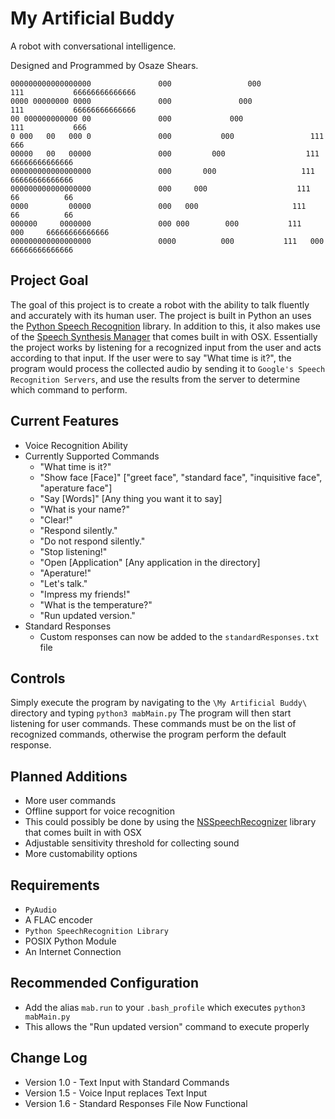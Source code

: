 My Artificial Buddy
===================

A robot with conversational intelligence.

Designed and Programmed by Osaze Shears.
```
000000000000000000               000                 000              111           66666666666666
0000 00000000 0000               000               000               111           66666666666666
00 000000000000 00               000             000                111           666
0 000   00   000 0               000           000                 111           666
00000   00   00000               000         000                  111           66666666666666
000000000000000000               000       000                   111           66666666666666
000000000000000000               000     000                    111           66          66
0000         00000               000   000                     111           66          66 
000000     0000000               000 000        000           111   000     66666666666666
000000000000000000               0000          000           111   000     66666666666666
```

Project Goal
------------
The goal of this project is to create a robot with the ability to talk fluently and accurately with its human user. The project is built in Python an uses the [Python Speech Recognition](https://pypi.python.org/pypi/SpeechRecognition/) library. In addition to this, it also makes use of the  [Speech Synthesis Manager](https://developer.apple.com/library/mac/documentation/Darwin/Reference/ManPages/man1/say.1.html) that comes built in with OSX. Essentially the project works by listening for a recognized input from the user and acts according to that input. If the user were to say "What time is it?", the program would process the collected audio by sending it to `Google's Speech Recognition Servers`, and use the results from the server to determine which command to perform.



Current Features
----------------
* Voice Recognition Ability
* Currently Supported Commands
  * "What time is it?"
  * "Show face [Face]" ["greet face", "standard face", "inquisitive face", "aperature face"]
  * "Say [Words]" [Any thing you want it to say]
  * "What is your name?"
  * "Clear!"
  * "Respond silently."
  * "Do not respond silently."
  * "Stop listening!"
  * "Open [Application" [Any application in the directory]
  * "Aperature!"
  * "Let's talk."
  * "Impress my friends!"
  * "What is the temperature?"
  * "Run updated version."
* Standard Responses
  * Custom responses can now be added to the `standardResponses.txt` file
  

Controls
--------
Simply execute the program by navigating to the `\My Artificial Buddy\` directory and typing `python3 mabMain.py` The program will then start listening for user commands. These commands must be on the list of recognized commands, otherwise the program perform the default response.


Planned Additions
-----------------
* More user commands
* Offline support for voice recognition
 * This could possibly be done by using the [NSSpeechRecognizer](https://developer.apple.com/library/mac/documentation/Cocoa/Conceptual/Speech/Articles/RecognizeSpeech.html) library that comes built in with OSX
* Adjustable sensitivity threshold for collecting sound
* More customability options


Requirements
------------
* `PyAudio`
* A FLAC encoder
* `Python SpeechRecognition Library`
* POSIX Python Module
* An Internet Connection

Recommended Configuration
-------------------------
* Add the alias `mab.run` to your `.bash_profile` which executes `python3 mabMain.py`
 * This allows the "Run updated version" command to execute properly

Change Log
----------
* Version 1.0 - Text Input with Standard Commands
* Version 1.5 - Voice Input replaces Text Input
* Version 1.6 - Standard Responses File Now Functional
